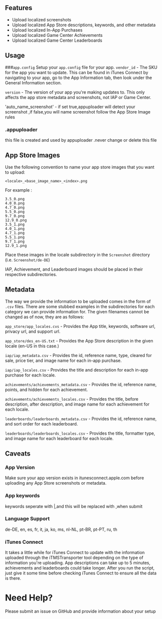 
## Features
* Upload localized screenshots
* Upload localized App Store descriptions, keywords, and other metadata
* Upload localized In-App Purchases
* Upload localized Game Center Achievements
* Upload localized Game Center Leaderboards

## Usage
###`app.config`
Setup your `app.config` file for your app.
`vendor_id` - The SKU for the app you want to update.
This can be found in iTunes Connect by navigating to your app, go to the App Information tab, then look under the General Information section.

`version` - The version of your app you're making updates to.
This only affects the app store metadata and screenshots, not IAP or Game Center.

'auto_name_screenshot' - if set true,appuploader will detect your screenshot ,if false,you will name screenshot follow the App Store Image  rules

### .appuploader  
this file is created and used by appuploader .never change or delete this file

## App Store Images
Use the following convention to name your app store images that you want to upload:

`<locale>_<base_image_name>_<index>.png`

For example :

```
3.5_0.png
4.0_0.png
4.7_0.png
5.5_0.png
9.7_0.png
12.9_0.png
3.5_1.png
4.0_1.png
4.7_1.png
5.5_1.png
9.7_1.png
12.9_1.png
```
Place these images in the locale subdirectory in the `Screenshot` directory (i.e. `Screenshot/de-DE`)

IAP, Achievement, and Leaderboard images should be placed in their respective subdirectories.

## Metadata
The way we provide the information to be uploaded comes in the form of `.csv`  files.
There are some stubbed examples in the subdirectories for each category we can provide information for.
The given filenames cannot be changed as of now, they are as follows:

`app_store/app_locales.cvs` - Provides the App title, keywords, software url, privacy url, and support url.

`app_store/des_en-US.txt` - Provides the App Store description in the given locale (en-US in this case.)

`iap/iap_metadata.csv` - Provides the id, reference name, type, cleared for sale, price tier, and image name for each in-app purchase.

`iap/iap_locales.csv` - Provides the title and description for each in-app purchase for each locale.

`achievements/achievements_metadata.csv` - Provides the id, reference name, points, and hidden for each achievement.

`achievements/achievements_locales.csv` - Provides the title, before description, after description, and image name for each achievement for each locale.

`leaderboards/leaderboards_metadata.csv` - Provides the id, reference name, and sort order for each leaderboard.

`leaderboards/leaderboards_locales.csv` - Provides the title, formatter type, and image name for each leaderboard for each locale.

## Caveats
### App Version
Make sure your app version exists in itunesconnect.apple.com before uploading any App Store screenshots or metadata.

### App keywords
keywords seperate with |,and this will be replaced with ,when submit

### Language Support
de-DE, en, es, fr, it, ja, ko, ms, nl-NL, pt-BR, pt-PT, ru, th

### iTunes Connect
It takes a little while for iTunes Connect to update with the information uploaded through the iTMSTransporter tool depending on the type of information you're uploading. App descriptions can take up to 5 minutes, achievements and leaderboards could take longer. After you run the script, just give it some time before checking iTunes Connect to ensure all the data is there.

# Need Help?

Please submit an issue on GitHub and provide information about your setup